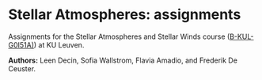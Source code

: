 # Stellar Atmospheres: assignments
Assignments for the Stellar Atmospheres and Stellar Winds course ([B-KUL-G0I51A)](https://onderwijsaanbod.kuleuven.be/syllabi/e/G0I51AE.htm#activetab=doelstellingen_idm6709584)) at KU Leuven.

**Authors:** Leen Decin, Sofia Wallstrom, Flavia Amadio, and Frederik De Ceuster.
